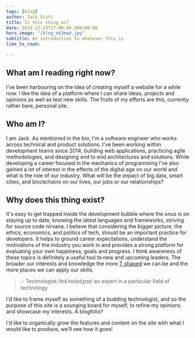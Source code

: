 ```yaml
---
tags: [blog]
author: Jack Scott
title: Is this thing on?
date: 2019-12-23T17:00:00.000+00:00
hero_image: "/blog_md3mwd.jpg"
subtitle: An introduction to whatever this is
time_to_read:

---
```

## What am I reading right now?
I've been harbouring on the idea of creating myself a website for a while now. I like the idea of a platform where I can share ideas, projects and opinions as well as test new skills. The fruits of my efforts are this, currently rather bare, personal site.

## Who am I?
I am Jack. As mentioned in the bio, I'm a software engineer who works across technical and product solutions. I've been working within development teams since 2014; building web applications, practicing agile methodologies, and designing end to end architectures and solutions. While developing a career focused in the mechanics of programming I've also gained a lot of interest in the effects of the digital age on our world and what is the role of our industry. What will be the impact of big data, smart cities, and blockchains on our lives, our jobs or our relationships?

## Why does this thing exist?
It's easy to get trapped inside the development bubble where the onus is on staying up to date, knowing the latest languages and frameworks, striving for source code nirvana. I believe that considering the bigger picture, the ethics, economics, and politics of tech, should be an important practice for developers. It helps to ground career expectations, understand the motivations of the industry you work in and provides a strong platform for evaluating your own happiness, goals and progress. I think awareness of these topics is definitely a useful tool to new and upcoming leaders. The broader our interests and knowledge the more [T shaped](https://medium.com/@jchyip/why-t-shaped-people-e8706198e437) we can be and the more places we can apply our skills. 

> 💡 Technologist _/tɛkˈnɒlədʒɪst/_ an expert in a particular field of technology

I'd like to frame myself as something of a budding technologist, and so the purpose of this site is a sounging board for myself, to refine my opinions and showcase my interests. A blogfolio?

I'd like to organically grow the features and content on the site with what I would like to produce, we'll see how it goes! 